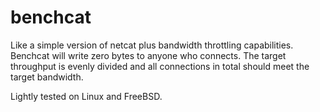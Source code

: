 benchcat
========

Like a simple version of netcat plus bandwidth throttling
capabilities. Benchcat will write zero bytes to anyone who
connects. The target throughput is evenly divided and all connections
in total should meet the target bandwidth.

Lightly tested on Linux and FreeBSD.
